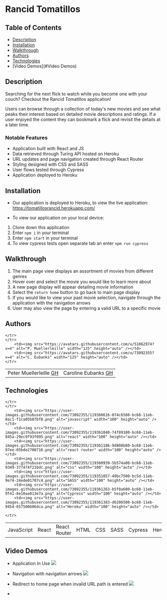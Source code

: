 # Rancid Tomatillos

## Table of Contents
* [Description](#description)
* [Installation](#installation)
* [Walkthrough](#walkthrough)
* [Authors](#authors)
* [Technologies](#technologies)
* [Video Demos](#Video Demos)


## Description

Searching for the next flick to watch while you become one with your couch? Checkout the Rancid Tomatillos application!

Users can browse through a collection of today's new movies and see what peaks their interest based on detailed movie descriptions and ratings. If a user enjoyed the content they can bookmark a flick and revisit the details at a later time.


### Notable Features
- Application built with React and JS
- Data retrieved through Turing API hosted on Heroku
- URL updates and page navigation created through React Router
- Styling designed with CSS and SASS
- User flows tested through Cypress
- Application deployed to Heroku

## Installation

* Our application is deployed to Heroku, to view the live application: https://tomatillosrancid.herokuapp.com/

* To view our application on your local device:

1. Clone down this application
2. Enter `npm i` in your terminal
3. Enter `npm start` in your terminal
4. To view cypress tests open separate tab an enter `npm run cypress`


## Walkthrough

1. The main page view displays an assortment of movies from different genres
2. Hover over and select the movie you would like to learn more about
3. A new page display will appear detailing movie information
4. Select the `return home` button to go back to main page display
5. If you would like to view your past movie selection, navigate through the application with the navigation arrows
6. User may also view the page by entering a valid URL to a specific movie

## Authors
<table>
    <tr>
        <td> Peter Muellerleille <a href="https://github.com/pcmueller">GH</td>
        <td> Caroline Eubanks <a href="https://github.com/cmeubanks">GH</td>

    </tr>
    </tr>
        <td><img src="https://avatars.githubusercontent.com/u/51062974?v=4" alt="P. Muellerleille" width="125" height="auto" /></td>
        <td><img src="https://avatars.githubusercontent.com/u/73092355?v=4" alt="C. Eubanks" width="125" height="auto" /></td>
    </tr>
</table>

## Technologies
<table>
    <tr>
        <td>JavaScript</td>
        <td>React</td>
        <td>React Router</td>
        <td>HTML</td>
        <td>CSS</td>
        <td>SASS</td>
        <td>Cypress</td>
        <td>Heroku</td>

    </tr>
    </tr>
        <td><img src="https://user-images.githubusercontent.com/73092355/119360616-074c6580-bc68-11eb-8ac1-f1ca05b87bf8.png" alt="javascript" width="100" height="auto" /></td>
        <td><img src="https://user-images.githubusercontent.com/73092355/119361040-74f89180-bc68-11eb-845a-29ec9f93f095.png" alt="react" width="100" height="auto" /></td>
        <td><img src="https://user-images.githubusercontent.com/73092355/119361186-9d808b80-bc68-11eb-97ee-05bde2700716.png" alt="react router" width="100" height="auto" /></td>
        <td><img src="https://user-images.githubusercontent.com/73092355/119360939-5b574a00-bc68-11eb-9349-377474f21bdc.png" alt="css" width="100" height="auto" /></td>
        <td><img src="https://user-images.githubusercontent.com/73092355/119351057-49bc7500-bc5d-11eb-9e74-24ede01707c4.png" alt="SASS" width="100" height="auto" /></td>
        <td><img src="https://user-images.githubusercontent.com/73092355/119361263-b5f0a600-bc68-11eb-9f41-8e10aa013e7a.png" alt="Cypress" width="100" height="auto" /></td>
        <td><img src="https://user-images.githubusercontent.com/73092355/119361383-d6206500-bc68-11eb-9454-657500606dca.png" alt="Heroku" width="100" height="auto" /></td>

    </tr>
</table>

## Video Demos

* Application In Use
![](https://media.giphy.com/media/3jEr1SXcrBKopUnVq7/giphy.gif)

* Navigation with navigation arrows
![](https://media.giphy.com/media/bOUasizZV1oGpTCOR0/giphy.gif)

* Redirect to home page when invalid URL path is entered
![](https://media.giphy.com/media/fVw4HSzp0Be3QP22k9/giphy.gif)

* 

